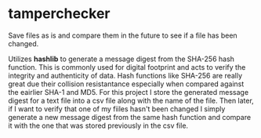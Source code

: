 # tamperchecker
Save files as is and compare them in the future to see if a file has been changed. 


Utilizes **hashlib** to generate a message digest from the SHA-256 hash function. This is commonly used for digital footprint and acts to verify the integrity and authenticity of data. Hash functions like SHA-256 are really great due their collision resistantance especially when compared against the eairlier SHA-1 and MD5. For this project I store the generated message digest for a text file into a csv file along with the name of the file. Then later, if I want to verify that one of my fiiles hasn't been changed I simply generate a new message digest from the same hash function and compare it with the one that was stored previously in the csv file. 
